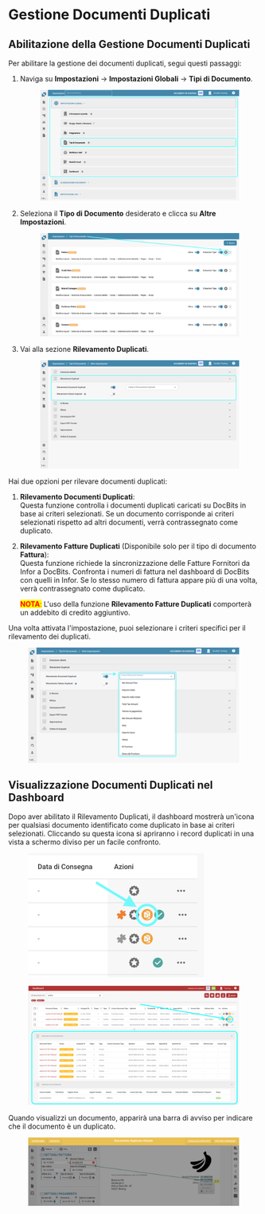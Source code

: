 # Gestione Documenti Duplicati

## Abilitazione della Gestione Documenti Duplicati

Per abilitare la gestione dei documenti duplicati, segui questi passaggi:

1.  Naviga su **Impostazioni** → **Impostazioni Globali** → **Tipi di Documento**.

    <figure><img src="../../../../../.gitbook/assets/Calculate_PO_unit_price_1_it.png" alt=""><figcaption></figcaption></figure>
2.  Seleziona il **Tipo di Documento** desiderato e clicca su **Altre Impostazioni**.

    <figure><img src="../../../../../.gitbook/assets/Calculate_PO_unit_price_2_it.png" alt=""><figcaption></figcaption></figure>
3.  Vai alla sezione **Rilevamento Duplicati**.

    <figure><img src="../../../../../.gitbook/assets/DuplicateDocument_3_it.png" alt=""><figcaption></figcaption></figure>

Hai due opzioni per rilevare documenti duplicati:

1. **Rilevamento Documenti Duplicati**:\
   Questa funzione controlla i documenti duplicati caricati su DocBits in base ai criteri selezionati. Se un documento corrisponde ai criteri selezionati rispetto ad altri documenti, verrà contrassegnato come duplicato.
2.  **Rilevamento Fatture Duplicati** (Disponibile solo per il tipo di documento **Fattura**):\
    Questa funzione richiede la sincronizzazione delle Fatture Fornitori da Infor a DocBits. Confronta i numeri di fattura nel dashboard di DocBits con quelli in Infor. Se lo stesso numero di fattura appare più di una volta, verrà contrassegnato come duplicato.

    <mark style="color:red;">**NOTA**</mark><mark style="color:red;">:</mark> L'uso della funzione **Rilevamento Fatture Duplicati** comporterà un addebito di credito aggiuntivo.

Una volta attivata l'impostazione, puoi selezionare i criteri specifici per il rilevamento dei duplicati.

<figure><img src="../../../../../.gitbook/assets/DuplicateDocument_4_it.png" alt=""><figcaption></figcaption></figure>

## Visualizzazione Documenti Duplicati nel Dashboard

Dopo aver abilitato il Rilevamento Duplicati, il dashboard mostrerà un'icona per qualsiasi documento identificato come duplicato in base ai criteri selezionati. Cliccando su questa icona si apriranno i record duplicati in una vista a schermo diviso per un facile confronto.

<figure><img src="../../../../../.gitbook/assets/DuplicateDomuent_6_it.png" alt="" width="353"><figcaption></figcaption></figure>

<figure><img src="../../../../../.gitbook/assets/DuplicateDocument_7.png" alt=""><figcaption></figcaption></figure>

Quando visualizzi un documento, apparirà una barra di avviso per indicare che il documento è un duplicato.

<figure><img src="../../../../../.gitbook/assets/DuplicateDocument_5_it.png" alt=""><figcaption></figcaption></figure>
